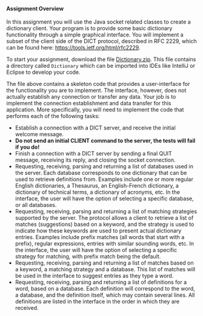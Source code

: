   <h4>Assignment Overview</h4>
  <p>In this assignment you will use the Java socket related classes
    to create a dictionary client. Your program is to provide some
    basic dictionary functionality through a simple graphical
    interface. You will implement a subset of the client side of the
    DICT protocol, described in RFC 2229, which can be found
    here: <a href="https://tools.ietf.org/html/rfc2229" target="_blank">https://tools.ietf.org/html/rfc2229</a>.</p>
  <p>To start your assignment, download the
    file <a href="/pl/course_instance/2374/instance_question/16517817/clientFilesQuestion/Dictionary.zip" download="">Dictionary.zip</a>. This
    file contains a directory called <code>Dictionary</code> which can
    be imported into IDEs like IntelliJ or Eclipse to develop your
    code.</p>
  <p>The file above contains a skeleton code that provides a
    user-interface for the functionality you are to implement. The
    interface, however, does not actually establish any connection or
    transfer any data. Your job is to implement the connection
    establishment and data transfer for this application. More
    specifically, you will need to implement the code that performs
    each of the following tasks:</p>
  <ul>
    <li>Establish a connection with a DICT server, and receive the
      initial welcome message.</li>
    <li><b>Do not send an initial CLIENT command to the server, the tests
      will fail if you do!</b></li>
    <li>Finish a connection with a DICT server by sending a final QUIT
      message, receiving its reply, and closing the socket
      connection.</li>
    <li>Requesting, receiving, parsing and returning a list of
      databases used in the server. Each database corresponds to one
      dictionary that can be used to retrieve definitions
      from. Examples include one or more regular English dictionaries,
      a Thesaurus, an English-French dictionary, a dictionary of
      technical terms, a dictionary of acronyms, etc. In the
      interface, the user will have the option of selecting a specific
      database, or all databases.</li>
    <li>Requesting, receiving, parsing and returning a list of
      matching strategies supported by the server. The protocol allows
      a client to retrieve a list of matches (suggestions) based on a
      keyword, and the strategy is used to indicate how these keywords
      are used to present actual dictionary entries. Examples include
      prefix matches (all words that start with a prefix), regular
      expressions, entries with similar sounding words, etc. In the
      interface, the user will have the option of selecting a specific
      strategy for matching, with prefix match being the default.</li>
    <li>Requesting, receiving, parsing and returning a list of matches
      based on a keyword, a matching strategy and a database. This
      list of matches will be used in the interface to suggest entries
      as they type a word.</li>
    <li>Requesting, receiving, parsing and returning a list of
      definitions for a word, based on a database. Each definition
      will correspond to the word, a database, and the definition
      itself, which may contain several lines. All definitions are
      listed in the interface in the order in which they are
      received.</li>

